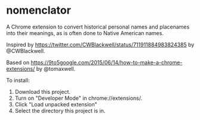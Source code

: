 # nomenclator
A Chrome extension to convert historical personal names and placenames into their meanings, as is often done to Native American names.

Inspired by https://twitter.com/CWBlackwell/status/711911884983824385 by @CWBlackwell.

Based on https://9to5google.com/2015/06/14/how-to-make-a-chrome-extensions/ by @tomaxwell.

To install:
1. Download this project.
2. Turn on "Developer Mode" in chrome://extensions/.
3. Click "Load unpacked extension"
4. Select the directory this project is in.